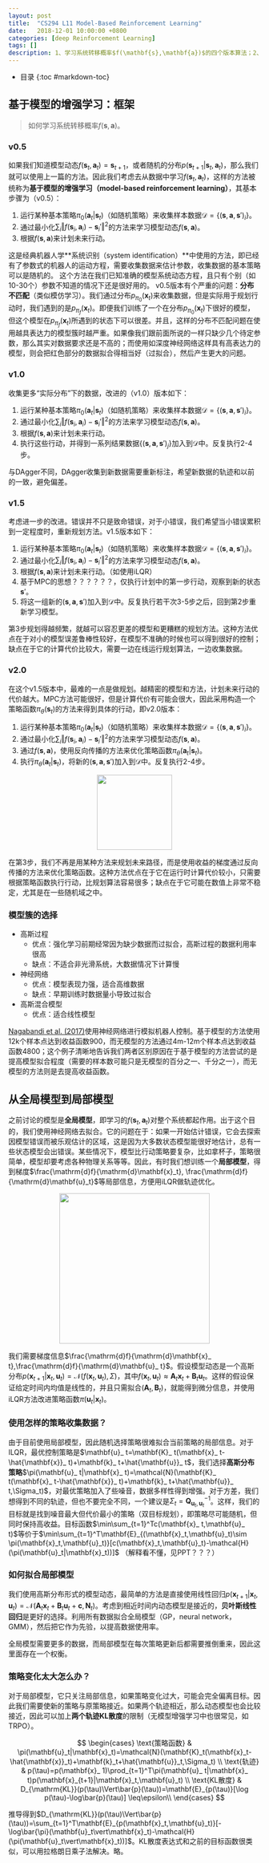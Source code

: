 ```yaml
---
layout: post
title:  "CS294 L11 Model-Based Reinforcement Learning"
date:   2018-12-01 10:00:00 +0800
categories: [deep Reinforcement Learning]
tags: []
description: 1、学习系统转移概率$f(\mathbf{s},\mathbf{a})$的四个版本算法；2、全局模型模型簇的选择；3、从全局模型到局部模型：使用高斯分布策略收集数据，使用贝叶斯线性回归拟合数据，通过轨迹的KL散度控制策略变化不要太大。
---
```


- 目录
{:toc #markdown-toc}

## 基于模型的增强学习：框架
> 如何学习系统转移概率$f(\mathbf{s},\mathbf{a})$。

### v0.5
如果我们知道模型动态$f(\mathbf{s}_ t,\mathbf{a}_ t)=\mathbf{s}_ {t+1}$，或者随机的分布$p(\mathbf{s}_{t+1}\vert \mathbf{s}_t,\mathbf{a}_t)$，那么我们就可以使用上一篇的方法。因此我们考虑去从数据中学习$f(\mathbf{s}_t,\mathbf{a}_t)$，这样的方法被统称为**基于模型的增强学习（model-based reinforcement learning）**，其基本步骤为（v0.5）：
1. 运行某种基本策略$\pi_0(\mathbf{a}_t\vert \mathbf{s}_t)$（如随机策略）来收集样本数据$\mathcal{D}=\lbrace(\mathbf{s},\mathbf{a},\mathbf{s}')_i\rbrace$。
2. 通过最小化$\sum_i\Vert f(\mathbf{s}_i,\mathbf{a}_i)-\mathbf{s}_i'\Vert^2$的方法来学习模型动态$f(\mathbf{s},\mathbf{a})$。
3. 根据$f(\mathbf{s},\mathbf{a})$来计划未来行动。

这是经典机器人学**系统识别（system identification）**中使用的方法，即已经有了参数式的机器人的运动方程，需要收集数据来估计参数，收集数据的基本策略可以是随机的。
这个方法在我们已知准确的模型系统动态方程，且只有个别（如10-30个）参数不知道的情况下还是很好用的。
v0.5版本有个严重的问题：**分布不匹配**（类似模仿学习）。我们通过分布$p_{\pi_0}(\mathbf{x}_ t)$来收集数据，但是实际用于规划行动时，我们遇到的是$p_{\pi_f}(\mathbf{x}_ t)$。即便我们训练了一个在分布$p_{\pi_0}(\mathbf{x}_ t)$下很好的模型，但这个模型在$p_{\pi_f}(\mathbf{x}_t)$所遇到的状态下可以很差。并且，这样的分布不匹配问题在使用越具表达力的模型簇时越严重。如果像我们跟前面所说的一样只缺少几个待定参数，那么其实对数据要求还是不高的；而使用如深度神经网络这样具有高表达力的模型，则会把红色部分的数据拟合得相当好（过拟合），然后产生更大的问题。

### v1.0
收集更多“实际分布”下的数据，改进的（v1.0）版本如下：
1. 运行某种基本策略$\pi_0(\mathbf{a}_t\vert \mathbf{s}_t)$（如随机策略）来收集样本数据$\mathcal{D}=\lbrace(\mathbf{s},\mathbf{a},\mathbf{s}')_i\rbrace$。
2. 通过最小化$\sum_i\Vert f(\mathbf{s}_i,\mathbf{a}_i)-\mathbf{s}_i'\Vert^2$的方法来学习模型动态$f(\mathbf{s},\mathbf{a})$。
3. 根据$f(\mathbf{s},\mathbf{a})$来计划未来行动。
4. 执行这些行动，并得到一系列结果数据$\lbrace(\mathbf{s},\mathbf{a},\mathbf{s}')_j\rbrace$加入到$\mathcal{D}$中。反复执行2-4步。

与DAgger不同，DAgger收集到新数据需要重新标注，希望新数据的轨迹和以前的一致，避免偏差。

### v1.5
考虑进一步的改进。错误并不只是致命错误，对于小错误，我们希望当小错误累积到一定程度时，重新规划方法。v1.5版本如下：
1. 运行某种基本策略$\pi_0(\mathbf{a}_t\vert \mathbf{s}_t)$（如随机策略）来收集样本数据$\mathcal{D}=\lbrace(\mathbf{s},\mathbf{a},\mathbf{s}')_i\rbrace$。
2. 通过最小化$\sum_i\Vert f(\mathbf{s}_i,\mathbf{a}_i)-\mathbf{s}_i'\Vert^2$的方法来学习模型动态$f(\mathbf{s},\mathbf{a})$。
3. 根据$f(\mathbf{s},\mathbf{a})$来计划未来行动。（如使用iLQR）
4. 基于MPC的思想？？？？？？，仅执行计划中的第一步行动，观察到新的状态$\mathbf{s}'$。
5. 将这一组新的$(\mathbf{s},\mathbf{a},\mathbf{s}')$加入到$\mathcal{D}$中。反复执行若干次3-5步之后，回到第2步重新学习模型。

第3步规划得越频繁，就越可以容忍更差的模型和更糟糕的规划方法。这种方法优点在于对小的模型误差鲁棒性较好，在模型不准确的时候也可以得到很好的控制；缺点在于它的计算代价比较大，需要一边在线运行规划算法，一边收集数据。

### v2.0
在这个v1.5版本中，最难的一点是做规划。越精密的模型和方法，计划未来行动的代价越大。MPC方法可能很好，但是计算代价有可能会很大，因此采用构造一个策略函数$\pi_\theta(\mathbf{s}_t)$的方法来得到具体的行动，即v2.0版本：
1. 运行某种基本策略$\pi_0(\mathbf{a}_t\vert \mathbf{s}_t)$（如随机策略）来收集样本数据$\mathcal{D}=\lbrace(\mathbf{s},\mathbf{a},\mathbf{s}')_i\rbrace$。
2. 通过最小化$\sum_i\Vert f(\mathbf{s}_i,\mathbf{a}_i)-\mathbf{s}_i'\Vert^2$的方法来学习模型动态$f(\mathbf{s},\mathbf{a})$。
3. 通过$f(\mathbf{s},\mathbf{a})$，使用反向传播的方法来优化策略函数$\pi_\theta(\mathbf{a}_t\vert \mathbf{s}_t)$。
4. 执行$\pi_\theta(\mathbf{a}_t\vert \mathbf{s}_t)$，将新的$(\mathbf{s},\mathbf{a},\mathbf{s}')$加入到$\mathcal{D}$中。反复执行2-4步。

<center>
<img src="{{ site.baseurl }}/assets/pic/L11_0.jpg" height="150px" >
</center>

在第3步，我们不再是用某种方法来规划未来路径，而是使用收益的梯度通过反向传播的方法来优化策略函数。这种方法优点在于它在运行时计算代价较小，只需要根据策略函数执行行动，比规划算法容易很多；缺点在于它可能在数值上非常不稳定，尤其是在一些随机域之中。

### 模型簇的选择
- 高斯过程
    - 优点：强化学习前期经常因为缺少数据而过拟合，高斯过程的数据利用率很高
    - 缺点：不适合非光滑系统，大数据情况下计算慢
- 神经网络
    - 优点：模型表现力强，适合高维数据
    - 缺点：早期训练时数据量小导致过拟合
- 高斯混合模型
    - 优点：适合线性模型

[Nagabandi et al. (2017)](https://arxiv.org/abs/1708.02596)使用神经网络进行模拟机器人控制。基于模型的方法使用12k个样本点达到收益函数900，而无模型的方法通过4m-12m个样本点达到收益函数4800；这个例子清晰地告诉我们两者区别原因在于基于模型的方法尝试的是提高模型拟合程度（需要的样本数可能只是无模型的百分之一、千分之一），而无模型的方法则是去提高收益函数。

## 从全局模型到局部模型
之前讨论的模型是**全局模型**，即学习的$f(\mathbf{s}_t,\mathbf{a}_t)$对整个系统都起作用。出于这个目的，我们使用神经网络去拟合。它的问题在于：如果一开始估计错误，它会去探索因模型错误而被乐观估计的区域，这是因为大多数状态模型能很好地估计，总有一些状态模型会出错误。某些情况下，模型比行动策略要复杂，比如拿杯子，策略很简单，模型却要考虑各种物理关系等等。因此，有时我们想训练一个**局部模型**，得到梯度$\frac{\mathrm{d}f}{\mathrm{d}\mathbf{x}_t}, \frac{\mathrm{d}f}{\mathrm{d}\mathbf{u}_t}$等局部信息，方便用iLQR做轨迹优化。

<center>
<img src="{{ site.baseurl }}/assets/pic/L11_1.jpg" height="300px" >
</center>

我们需要梯度信息$\frac{\mathrm{d}f}{\mathrm{d}\mathbf{x}_ t},\frac{\mathrm{d}f}{\mathrm{d}\mathbf{u}_ t}$。假设模型动态是一个高斯分布$p(\mathbf{x}_{t+1}\vert \mathbf{x}_t,\mathbf{u}_t)=\mathcal{N}(f(\mathbf{x}_t,\mathbf{u}_t),\Sigma)$，其中$f(\mathbf{x}_t,\mathbf{u}_t)\approx \mathbf{A}_t\mathbf{x}_t+\mathbf{B}_t\mathbf{u}_t$。这样的假设保证给定时间内均值是线性的，并且只需拟合$(\mathbf{A}_t,\mathbf{B}_t)$，就能得到微分信息，并使用iLQR方法改进策略函数$\pi(\mathbf{u}_t\vert \mathbf{x}_t)$。

### 使用怎样的策略收集数据？
由于目前使用局部模型，因此随机选择策略很难拟合当前策略的局部信息。对于ILQR，最优控制策略是$\mathbf{u}_ t=\mathbf{K}_ t(\mathbf{x}_ t-\hat{\mathbf{x}}_ t)+\mathbf{k}_ t+\hat{\mathbf{u}}_ t$，我们选择**高斯分布策略**$\pi(\mathbf{u}_ t|\mathbf{x}_ t)=\mathcal{N}(\mathbf{K}_ t(\mathbf{x}_ t-\hat{\mathbf{x}}_ t)+\mathbf{k}_ t+\hat{\mathbf{u}}_ t,\Sigma_t)$，对最优策略加入了些噪音，数据多样性得到增强。对于方差，我们想得到不同的轨迹，但也不要完全不同，一个建议是$\Sigma_ t=\mathbf{Q}_ {\mathbf{u}_ t,\mathbf{u}_ t}^{-1}$。这样，我们的目标就是找到噪音最大但代价最小的策略（双目标规划），即策略尽可能随机，但同时保持高收益。目标函数$\min\sum_{t=1}^Tc(\mathbf{x}_ t,\mathbf{u}_ t)$等价于$\min\sum_{t=1}^T\mathbf{E}_{(\mathbf{x}_t,\mathbf{u}_t)\sim \pi(\mathbf{x}_t,\mathbf{u}_t)}[c(\mathbf{x}_t,\mathbf{u}_t)-\mathcal{H}(\pi(\mathbf{u}_t|\mathbf{x}_t))]$
（解释看不懂，见PPT？？？）

### 如何拟合局部模型
我们使用高斯分布形式的模型动态，最简单的方法是直接使用线性回归$p(\mathbf{x}_{t+1}|\mathbf{x}_t,\mathbf{u}_t)=\mathcal{N}(\mathbf{A}_t\mathbf{x}_t+\mathbf{B}_t\mathbf{u}_t+\mathbf{c},\mathbf{N}_t)$。考虑到相近时间内动态模型是接近的，**贝叶斯线性回归**是更好的选择。利用所有数据拟合全局模型（GP，neural network，GMM），然后把它作为先验，以提高数据使用率。

全局模型需要更多的数据，而局部模型在每次策略更新后都需要推倒重来，因此这里面存在一个权衡。

### 策略变化太大怎么办？
对于局部模型，它只关注局部信息，如果策略变化过大，可能会完全偏离目标。因此我们需要使新的策略与原策略接近。如果两个轨迹相近，那么动态模型也会比较接近，因此可以加上**两个轨迹KL散度**的限制（无模型增强学习中也很常见，如TRPO）。

$$
\begin{cases}
\text{策略函数} & \pi(\mathbf{u}_t|\mathbf{x}_t)=\mathcal{N}(\mathbf{K}_t(\mathbf{x}_t-\hat{\mathbf{x}}_t)+\mathbf{k}_t+\hat{\mathbf{u}}_t,\Sigma_t) \\
\text{轨迹} & p(\tau)=p(\mathbf{x}_ 1)\prod_{t=1}^T\pi(\mathbf{u}_ t|\mathbf{x}_ t)p(\mathbf{x}_{t+1}|\mathbf{x}_t,\mathbf{u}_t) \\
\text{KL散度} &  D_{\mathrm{KL}}(p(\tau)\Vert\bar{p}(\tau))=\mathbf{E}_{p(\tau)}[\log p(\tau)-\log\bar{p}(\tau)] \leq\epsilon\\
\end{cases}
$$

推导得到$D_{\mathrm{KL}}(p(\tau)\Vert\bar{p}(\tau))=\sum_{t=1}^T\mathbf{E}_{p(\mathbf{x}_t,\mathbf{u}_t)}[-\log\bar{\pi}(\mathbf{u}_t\vert\mathbf{x}_t)-\mathcal{H}(\pi(\mathbf{u}_t\vert\mathbf{x}_t))]$。KL散度表达式和之前的目标函数很类似，可以用拉格朗日乘子法解决。略。

